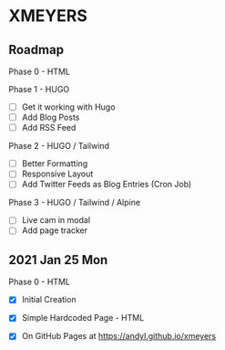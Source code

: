 # XMEYERS

## Roadmap

Phase 0 - HTML

Phase 1 - HUGO
- [ ] Get it working with Hugo
- [ ] Add Blog Posts
- [ ] Add RSS Feed

Phase 2 - HUGO / Tailwind
- [ ] Better Formatting
- [ ] Responsive Layout
- [ ] Add Twitter Feeds as Blog Entries (Cron Job)

Phase 3 - HUGO / Tailwind / Alpine
- [ ] Live cam in modal
- [ ] Add page tracker 

## 2021 Jan 25 Mon

Phase 0 - HTML

- [x] Initial Creation
- [x] Simple Hardcoded Page - HTML
- [x] On GitHub Pages at https://andyl.github.io/xmeyers


